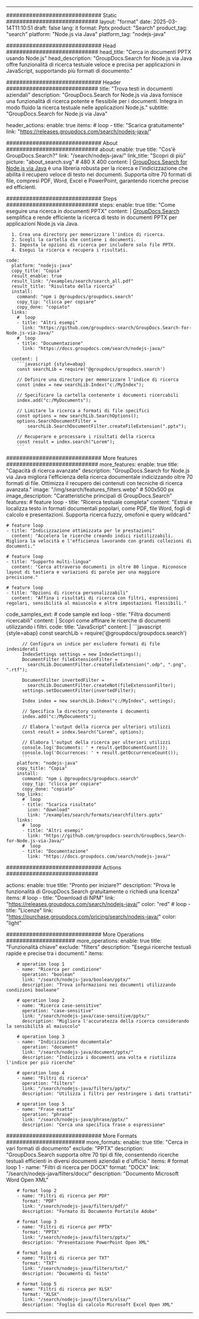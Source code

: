 
---
############################# Static ############################
layout: "format"
date:  2025-03-14T11:10:51
draft: false
lang: it
format: Pptx
product: "Search"
product_tag: "search"
platform: "Node.js via Java"
platform_tag: "nodejs-java"

############################# Head ############################
head_title: "Cerca in documenti PPTX usando Node.js"
head_description: "GroupDocs.Search for Node.js via Java offre funzionalità di ricerca testuale veloce e precisa per applicazioni in JavaScript, supportando più formati di documento."

############################# Header ############################
title: "Trova testi in documenti aziendali" 
description: "GroupDocs.Search for Node.js via Java fornisce una funzionalità di ricerca potente e flessibile per i documenti. Integra in modo fluido la ricerca testuale nelle applicazioni Node.js."
subtitle: "GroupDocs.Search for Node.js via Java" 

header_actions:
  enable: true
  items:
    #  loop
    - title: "Scarica gratuitamente"
      link: "https://releases.groupdocs.com/search/nodejs-java/"
      
############################# About ############################
about:
    enable: true
    title: "Cos'è GroupDocs.Search?"
    link: "/search/nodejs-java/"
    link_title: "Scopri di più"
    picture: "about_search.svg" # 480 X 400
    content: |
       [GroupDocs.Search for Node.js via Java](/search/nodejs-java/) è una libreria robusta per la ricerca e l'indicizzazione che abilita il recupero veloce di testo nei documenti. Supporta oltre 70 formati di file, compresi PDF, Word, Excel e PowerPoint, garantendo ricerche precise ed efficienti.

############################# Steps ############################
steps:
    enable: true
    title: "Come eseguire una ricerca in documenti PPTX"
    content: |
      [GroupDocs.Search](/search/nodejs-java/) semplifica e rende efficiente la ricerca di testo in documenti PPTX per applicazioni Node.js via Java.
      
      1. Crea una directory per memorizzare l'indice di ricerca.
      2. Scegli la cartella che contiene i documenti.
      3. Imposta le opzioni di ricerca per includere solo file PPTX.
      4. Esegui la ricerca e recupera i risultati.
   
    code:
      platform: "nodejs-java"
      copy_title: "Copia"
      result_enable: true
      result_link: "/examples/search/search_all.pdf"
      result_title: "Risultato della ricerca"
      install:
        command: "npm i @groupdocs/groupdocs.search"
        copy_tip: "clicca per copiare"
        copy_done: "copiato"
      links:
        #  loop
        - title: "Altri esempi"
          link: "https://github.com/groupdocs-search/GroupDocs.Search-for-Node.js-via-Java/"
        #  loop
        - title: "Documentazione"
          link: "https://docs.groupdocs.com/search/nodejs-java/"
          
      content: |
        ```javascript {style=abap}
        const searchLib = require('@groupdocs/groupdocs.search')

        // Definire una directory per memorizzare l'indice di ricerca
        const index = new searchLib.Index("c:/MyIndex");

        // Specificare la cartella contenente i documenti ricercabili
        index.add("c:/MyDocuments");

        // Limitare la ricerca a formati di file specifici
        const options = new searchLib.SearchOptions();
        options.SearchDocumentFilter = 
            searchLib.SearchDocumentFilter.createFileExtension(".pptx");

        // Recuperare e processare i risultati della ricerca
        const result = index.search("Lorem");
        ```            

############################# More features ############################
more_features:
  enable: true
  title: "Capacità di ricerca avanzate"
  description: "GroupDocs.Search for Node.js via Java migliora l'efficienza della ricerca documentale indicizzando oltre 70 formati di file. Ottimizza il recupero dei contenuti con tecniche di ricerca avanzata."
  image: "/img/search/features_filters.webp" # 500x500 px
  image_description: "Caratteristiche principali di GroupDocs.Search"
  features:
    # feature loop
    - title: "Ricerca testuale completa"
      content: "Estrai e localizza testo in formati documentali popolari, come PDF, file Word, fogli di calcolo e presentazioni. Supporta ricerca fuzzy, omofoni e query wildcard."

    # feature loop
    - title: "Indicizzazione ottimizzata per le prestazioni"
      content: "Accelera le ricerche creando indici riutilizzabili. Migliora la velocità e l'efficienza lavorando con grandi collezioni di documenti."

    # feature loop
    - title: "Supporto multi-lingua"
      content: "Cerca attraverso documenti in oltre 80 lingue. Riconosce layout di tastiera e variazioni di parole per una maggiore precisione."

    # feature loop
    - title: "Opzioni di ricerca personalizzabili"
      content: "Affina i risultati di ricerca con filtri, espressioni regolari, sensibilità al maiuscolo e altre impostazioni flessibili."
      
  code_samples_ext:
    # code sample ext loop
    - title: "Filtra documenti ricercabili"
      content: |
        Scopri come affinare le ricerche di documenti utilizzando i filtri.
      code:
        title: "JavaScript"
        content: |
          ```javascript {style=abap}
          const searchLib = require('@groupdocs/groupdocs.search')
          
          // Configura un indice per escludere formati di file indesiderati
          IndexSettings settings = new IndexSettings();
          DocumentFilter fileExtensionFilter = 
            searchLib.DocumentFilter.createFileExtension(".odp", ".png", ".rtf");

          DocumentFilter invertedFilter = 
            searchLib.DocumentFilter.createNot(fileExtensionFilter);
          settings.setDocumentFilter(invertedFilter);

          Index index = new searchLib.Index("c:/MyIndex", settings);
              
          // Specifica la directory contenente i documenti
          index.add("c:/MyDocuments");

          // Elabora l'output della ricerca per ulteriori utilizzi
          const result = index.Search("Lorem", options);
          
          // Elabora l'output della ricerca per ulteriori utilizzi
          console.log('Documents: ' + result.getDocumentCount());
          console.log('Occurrences: ' + result.getOccurrenceCount());
          ```
        platform: "nodejs-java"
        copy_title: "Copia"
        install:
          command: "npm i @groupdocs/groupdocs.search"
          copy_tip: "clicca per copiare"
          copy_done: "copiato"
        top_links:
          #  loop
          - title: "Scarica risultato"
            icon: "download"
            link: "/examples/search/formats/searchfilters.pptx"
        links:
          #  loop
          - title: "Altri esempi"
            link: "https://github.com/groupdocs-search/GroupDocs.Search-for-Node.js-via-Java/"
          #  loop
          - title: "Documentazione"
            link: "https://docs.groupdocs.com/search/nodejs-java/"
            

            


############################# Actions ############################

actions:
  enable: true
  title: "Pronto per iniziare?"
  description: "Prova le funzionalità di GroupDocs.Search gratuitamente o richiedi una licenza"
  items:
    #  loop
    - title: "Download di NPM"
      link: "https://releases.groupdocs.com/search/nodejs-java/"
      color: "red"
        #  loop
    - title: "Licenze"
      link: "https://purchase.groupdocs.com/pricing/search/nodejs-java/"
      color: "light"


############################# More Operations #####################
more_operations:
    enable: true
    title: "Funzionalità chiave"
    exclude: "filters"
    description: "Esegui ricerche testuali rapide e precise tra i documenti."
    items: 
          
        # operation loop 1
        - name: "Ricerca per condizione"
          operation: "boolean"
          link: "/search/nodejs-java/boolean/pptx/"
          description: "Trova informazioni nei documenti utilizzando condizioni booleane"

        # operation loop 2
        - name: "Ricerca case-sensitive"
          operation: "case-sensitive"
          link: "/search/nodejs-java/case-sensitive/pptx/"
          description: "Migliora l'accuratezza della ricerca considerando la sensibilità al maiuscolo"

        # operation loop 3
        - name: "Indicizzazione documentale"
          operation: "document"
          link: "/search/nodejs-java/document/pptx/"
          description: "Indicizza i documenti una volta e riutilizza l'indice per più ricerche"

        # operation loop 4
        - name: "Filtri di ricerca"
          operation: "filters"
          link: "/search/nodejs-java/filters/pptx/"
          description: "Utilizza i filtri per restringere i dati trattati"

        # operation loop 5
        - name: "Frase esatta"
          operation: "phrase"
          link: "/search/nodejs-java/phrase/pptx/"
          description: "Cerca una specifica frase o espressione"
          
        
          
############################# More Formats ########################
more_formats:
    enable: true
    title: "Cerca in vari formati di documento"
    exclude: "PPTX"
    description: "GroupDocs.Search supporta oltre 70 tipi di file, consentendo ricerche testuali efficienti in diversi documenti aziendali e d'ufficio."
    items: 
        # format loop 1
        - name: "Filtri di ricerca per DOCX"
          format: "DOCX"
          link: "/search/nodejs-java/filters/docx/"
          description: "Documento Microsoft Word Open XML"
          
        # format loop 2
        - name: "Filtri di ricerca per PDF"
          format: "PDF"
          link: "/search/nodejs-java/filters/pdf/"
          description: "Formato di Documento Portatile Adobe"
          
        # format loop 3
        - name: "Filtri di ricerca per PPTX"
          format: "PPTX"
          link: "/search/nodejs-java/filters/pptx/"
          description: "Presentazione PowerPoint Open XML"

        # format loop 4
        - name: "Filtri di ricerca per TXT"
          format: "TXT"
          link: "/search/nodejs-java/filters/txt/"
          description: "Documento di Testo"
          
        # format loop 5
        - name: "Filtri di ricerca per XLSX"
          format: "XLSX"
          link: "/search/nodejs-java/filters/xlsx/"
          description: "Foglio di calcolo Microsoft Excel Open XML"
  

---